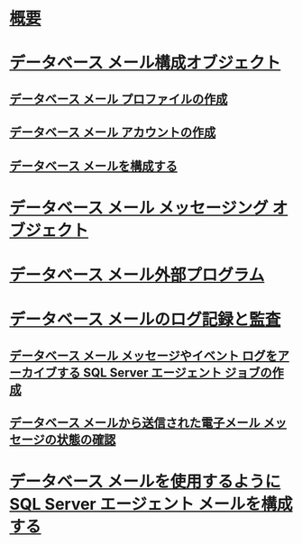 # [概要](database-mail.md)  
# [データベース メール構成オブジェクト](database-mail-configuration-objects.md)  
## [データベース メール プロファイルの作成](create-a-database-mail-profile.md)  
## [データベース メール アカウントの作成](create-a-database-mail-account.md)  
## [データベース メールを構成する](configure-database-mail.md)  
# [データベース メール メッセージング オブジェクト](database-mail-messaging-objects.md)  
# [データベース メール外部プログラム](database-mail-external-program.md)  
# [データベース メールのログ記録と監査](database-mail-log-and-audits.md)  
## [データベース メール メッセージやイベント ログをアーカイブする SQL Server エージェント ジョブの作成](create-a-sql-server-agent-job-to-archive-database-mail-messages-and-event-logs.md)  
## [データベース メールから送信された電子メール メッセージの状態の確認](check-the-status-of-e-mail-messages-sent-with-database-mail.md)  
# [データベース メールを使用するように SQL Server エージェント メールを構成する](configure-sql-server-agent-mail-to-use-database-mail.md)  

